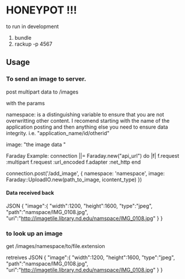 # HONEYPOT !!!

to run in development

1. bundle
2. rackup -p 4567


## Usage

### To send an image to server.

post multipart data to /images

with the params

namespace:  is a distinguishing variable to ensure that you are not overwritting other content.  I recomend starting with the name of the application posting and then anything else you need to ensure data integrity.  i.e. "application_name/id/otherid"

image: "the image data "

Faraday Example:
connection ||= Faraday.new("api_url") do |f|
        f.request :multipart
        f.request :url_encoded
        f.adapter :net_http
      end

connection.post('/add_image', { namespace: 'namespace', image: Faraday::UploadIO.new(path_to_image, icontent_type) })

#### Data received back

JSON
{
  "image":{
    "width":1200,
    "height":1600,
    "type":"jpeg",
    "path":"namspace/IMG_0108.jpg",
    "uri":"http://imagetile.library.nd.edu/namspace/IMG_0108.jpg"
  }
}


### to look up an image

get /images/namespace/to/file.extension


retreives
JSON
{
  "image":{
    "width":1200,
    "height":1600,
    "type":"jpeg",
    "path":"namspace/IMG_0108.jpg",
    "uri":"http://imagetile.library.nd.edu/namspace/IMG_0108.jpg"
  }
}
